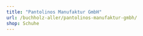 ```yaml
---
title: "Pantolinos Manufaktur GmbH"
url: /buchholz-aller/pantolinos-manufaktur-gmbh/
shop: Schuhe
---
```

